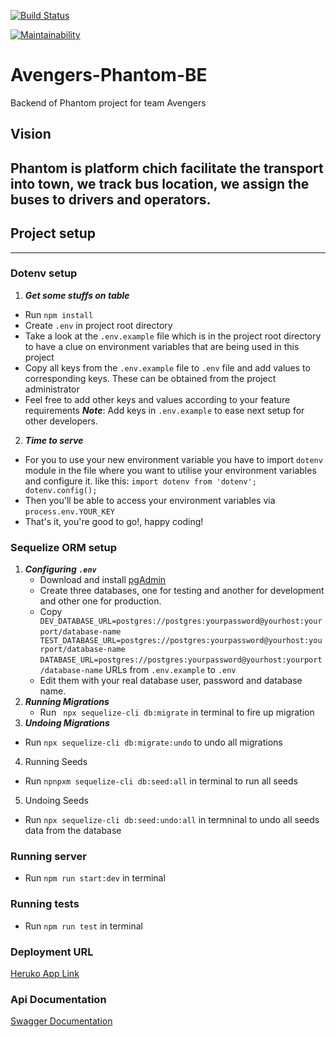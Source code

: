 [![Build Status](https://github.com/atlp-rwanda/Avengers-Phantom-BE/actions/workflows/phantom.yml/badge.svg)](https://github.com/atlp-rwanda/Avengers-Phantom-BE/actions/workflows/phantom.yml)

[![Maintainability](https://api.codeclimate.com/v1/badges/068429e3c906946f50ec/maintainability)](https://codeclimate.com/github/atlp-rwanda/Avengers-Phantom-BE/maintainability)

# Avengers-Phantom-BE
Backend of Phantom project for team Avengers


## Vision

## Phantom is platform chich facilitate the transport into town, we track bus location, we assign the buses to drivers and operators.

## Project setup

---

### Dotenv setup

1.  **_Get some stuffs on table_**

- Run `npm install`
- Create `.env` in project root directory
- Take a look at the `.env.example` file which is in the project root directory to have a clue on environment variables that are being used in this project
- Copy all keys from the `.env.example` file to `.env` file and add values to corresponding keys. These can be obtained from the project administrator
- Feel free to add other keys and values according to your feature requirements
  **_Note_**: Add keys in `.env.example` to ease next setup for other developers.

2. **_Time to serve_**

- For you to use your new environment variable you have to import `dotenv` module in the file where you want to utilise your environment variables and configure it. like this: `import dotenv from 'dotenv'; dotenv.config();`
- Then you'll be able to access your environment variables via `process.env.YOUR_KEY`
- That's it, you're good to go!, happy coding!

### Sequelize ORM setup

1. **_Configuring `.env`_**
   - Download and install [pgAdmin](https://www.postgresql.org/download/)
   - Create three databases, one for testing and another for development and other one for production.
   - Copy ` DEV_DATABASE_URL=postgres://postgres:yourpassword@yourhost:yourport/database-name`
     ` TEST_DATABASE_URL=postgres://postgres:yourpassword@yourhost:yourport/database-name`
     `DATABASE_URL=postgres://postgres:yourpassword@yourhost:yourport/database-name` URLs
     from `.env.example` to `.env`
   - Edit them with your real database user, password and database name.
2. **_Running Migrations_**
   - Run ` npx sequelize-cli db:migrate` in terminal to fire up migration
3. **_Undoing Migrations_**

- Run `npx sequelize-cli db:migrate:undo` to undo all migrations

4. Running Seeds

- Run `npnpxm sequelize-cli db:seed:all` in terminal to run all seeds

5. Undoing Seeds

- Run `npx sequelize-cli db:seed:undo:all` in termninal to undo all seeds data from the database

### Running server

- Run `npm run start:dev` in terminal

### Running tests

- Run `npm run test` in terminal

### Deployment URL

[Heruko App Link](https://new-avengers-be-deploy.herokuapp.com/)
### Api Documentation

[Swagger Documentation](https://new-avengers-be-deploy.herokuapp.com/documentation/#/)
